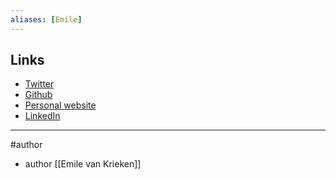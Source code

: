 ```yaml
---
aliases: [Emile]
---
```


## Links
- [Twitter](https://twitter.com/EmilevanKrieken)
- [Github](https://github.com/HEmile)
- [Personal website](https://emilevankrieken.com/)
- [LinkedIn](https://www.linkedin.com/in/emile-van-krieken-135a43b7)

--- 
#author
- author [[Emile van Krieken]]